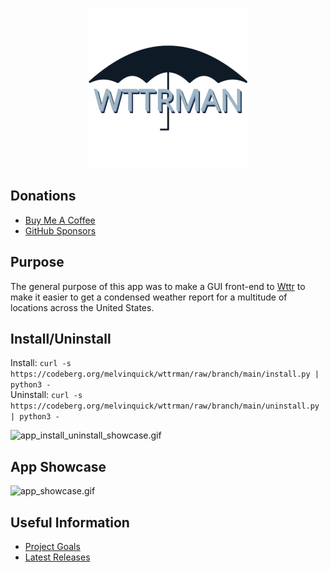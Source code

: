 <p align="center"> <img src="src/wttrman/resources/images/wttrman-256.png" /> </p>

## Donations

- [Buy Me A Coffee](https://www.buymeacoffee.com/KingKairos)
- [GitHub Sponsors](https://github.com/sponsors/melvinquick)

## Purpose

The general purpose of this app was to make a GUI front-end to [Wttr](https://wttr.in) to make it easier to get a condensed weather report for a multitude of locations across the United States.

## Install/Uninstall

Install: `curl -s https://codeberg.org/melvinquick/wttrman/raw/branch/main/install.py | python3 -`  
Uninstall: `curl -s https://codeberg.org/melvinquick/wttrman/raw/branch/main/uninstall.py | python3 -`

![app_install_uninstall_showcase.gif](src/wttrman/resources/gifs/app_install_uninstall_showcase.gif)

## App Showcase

![app_showcase.gif](src/wttrman/resources/gifs/app_showcase.gif)

## Useful Information

- [Project Goals](https://codeberg.org/melvinquick/wttrman/projects/13315)
- [Latest Releases](https://pypi.org/project/wttrman/)
